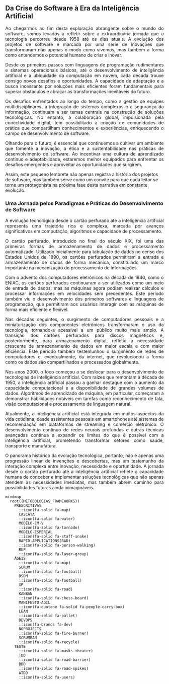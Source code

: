 ## Da Crise do Software à Era da Inteligência Artificial
<p align="justify">Ao chegarmos ao fim desta exploração abrangente sobre o mundo do software, somos levados a refletir sobre a extraordinária jornada que a tecnologia percorreu desde 1958 até os dias atuais. A evolução dos projetos de software é marcada por uma série de inovações que transformaram não apenas o modo como vivemos, mas também a forma como entendemos o potencial humano de criar e inovar.</p>
<p align="justify">Desde os primeiros passos com linguagens de programação rudimentares e sistemas operacionais básicos, até o desenvolvimento de inteligência artificial e a ubiquidade da computação em nuvem, cada década trouxe consigo novos desafios e oportunidades. A capacidade de adaptação e a busca incessante por soluções mais eficientes foram fundamentais para superar obstáculos e abraçar as transformações inevitáveis do futuro.</p>
<p align="justify">Os desafios enfrentados ao longo do tempo, como a gestão de equipes multidisciplinares, a integração de sistemas complexos e a segurança da informação, continuam a ser temas centrais na construção de soluções tecnológicas. No entanto, a colaboração global, impulsionada pela conectividade digital, tem possibilitado a criação de comunidades de prática que compartilham conhecimentos e experiências, enriquecendo o campo de desenvolvimento de software.</p>
<p align="justify">Olhando para o futuro, é essencial que continuemos a cultivar um ambiente que fomente a inovação, a ética e a sustentabilidade nas práticas de desenvolvimento de software. Ao incentivar uma cultura de aprendizado contínuo e adaptabilidade, estaremos melhor equipados para enfrentar os desafios emergentes e aproveitar as oportunidades que surgirem.</p>

Assim, este pequeno lembrete não apenas registra a história dos projetos de software, mas também serve como um convite para que cada leitor se torne um protagonista na próxima fase desta narrativa em constante evolução.
### Uma Jornada pelos Paradigmas e Práticas do Desenvolvimento de Software
<p align="justify">A evolução tecnológica desde o cartão perfurado até a inteligência artificial representa uma trajetória rica e complexa, marcada por avanços significativos em computação, algoritmos e capacidade de processamento.</p>
<p align="justify">O cartão perfurado, introduzido no final do século XIX, foi uma das primeiras formas de armazenamento de dados e processamento automatizado. Utilizado inicialmente para tabulação de dados no censo dos Estados Unidos de 1890, os cartões perfurados permitiram a entrada e armazenamento de dados de forma mecânica, constituindo um marco importante na mecanização do processamento de informações.</p>
<p align="justify">Com o advento dos computadores eletrônicos na década de 1940, como o ENIAC, os cartões perfurados continuaram a ser utilizados como um meio de entrada de dados, mas as máquinas agora podiam realizar cálculos e processar informações em velocidades sem precedentes. Este período também viu o desenvolvimento dos primeiros softwares e linguagens de programação, que permitiram aos usuários interagir com as máquinas de forma mais eficiente e flexível.</p>
<p align="justify">Nas décadas seguintes, o surgimento de computadores pessoais e a miniaturização dos componentes eletrônicos transformaram o uso da tecnologia, tornando-a acessível a um público muito mais amplo. A transição dos cartões perfurados para discos magnéticos e, posteriormente, para armazenamento digital, refletiu a necessidade crescente de armazenamento de dados em maior escala e com maior eficiência. Este período também testemunhou o surgimento de redes de computadores e, eventualmente, da internet, que revolucionou a forma como os dados são compartilhados e processados globalmente.</p>
<p align="justify">Nos anos 2000, o foco começou a se deslocar para o desenvolvimento de tecnologias de inteligência artificial. Com raízes que remontam à década de 1950, a inteligência artificial passou a ganhar destaque com o aumento da capacidade computacional e a disponibilidade de grandes volumes de dados. Algoritmos de aprendizado de máquina, em particular, começaram a demonstrar habilidades notáveis em tarefas como reconhecimento de fala, visão computacional e processamento de linguagem natural.</P>
<p align="justify">Atualmente, a inteligência artificial está integrada em muitos aspectos da vida cotidiana, desde assistentes pessoais em smartphones até sistemas de recomendação em plataformas de streaming e comércio eletrônico. O desenvolvimento contínuo de redes neurais profundas e outras técnicas avançadas continua a expandir os limites do que é possível com a inteligência artificial, prometendo transformar setores como saúde, transporte e manufatura.</p>
<p align="justify">O panorama histórico da evolução tecnológica, portanto, não é apenas uma progressão linear de invenções e descobertas, mas um testemunho da interação complexa entre inovação, necessidade e oportunidade. A jornada desde o cartão perfurado até a inteligência artificial reflete a capacidade humana de conceber e implementar soluções tecnológicas que não apenas atendem às necessidades imediatas, mas também abrem caminho para possibilidades futuras ainda inimagináveis.</p>

```mermaid
mindmap
  root((METODOLOGIAS_FRAMEWORKS))
    PRESCRITIVAS
      ::icon(fa-solid fa-map)
      CASCATA
      ::icon(fa-solid fa-water)
      MODELO-EM-V
      ::icon(fa-solid fa-tornado)
      MODELO-ESPERIAL
      ::icon(fa-solid fa-staff-snake)
      RAPID-APPLICATIONS(RAD)
      ::icon(fa-solid fa-person-walking)
      RUP
      ::icon(fa-solid fa-layer-group)
    ÁGEIS
      ::icon(fa-solid fa-map)
      SCRUM
      ::icon(fa-solid fa-football)
      DSDM
      ::icon(fa-solid fa-football)
      XP
      ::icon(fa-solid fa-road)
      KANBAN
      ::icon(fa-solid fa-chess-board)
      MANIFESTO-AGIL
      ::icon(fa-duotone fa-solid fa-people-carry-box)
      LEAN
      ::icon(fa-solid fa-pallet)
      DEVOPS
      ::icon(fa-brands fa-dev)
      NOPROJECTS
      ::icon(fa-solid fa-fire-burner)
      SCRUMBAN
      ::icon(fa-solid fa-recycle)
    TESTE
      ::icon(fa-solid fa-masks-theater)
      TDD
      ::icon(fa-solid fa-road-barrier)
      BDD
      ::icon(fa-solid fa-road-spikes)
      ATDD
      ::icon(fa-solid fa-users)
```
